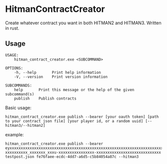 # HitmanContractCreator
Create whatever contract you want in both HITMAN2 and HITMAN3. Written in rust.

## Usage
```
USAGE:
    hitman_contract_creator.exe <SUBCOMMAND>

OPTIONS:
    -h, --help       Print help information
    -V, --version    Print version information

SUBCOMMANDS:
    help       Print this message or the help of the given subcommand(s)
    publish    Publish contracts
```

Basic usage:
```
hitman_contract_creator.exe publish --bearer [your oauth token] [path to your contract json file] [your player id, or a random uuid] [--hitman3/--hitman2]
```
example:
```
hitman_contract_creator.exe publish --bearer eyxxxxxxxxxxxxxxxxxxxxxxxxxxxxxxxxxxxxxxxxxxxxxxxxxxxxxxxxxxxxxxxxxxxxxxxxxxxxxxxxxxxxxxxxxx.uxxxxxxxxxxxxxxx_xxxxxxxxxxxxxxxxxxxxxxxxxxxxxxxxxxxxxxxxx-xxxxxxxxxx_xxxxxxx_xxxu-xxxxxxxxxxxxxxxx-xxxxxxxxxxxxxxxxxxxxxxxxxxxxx testpost.json fe76faee-ecdc-4dd7-a6d5-c5b84054a87c --hitman3
```

